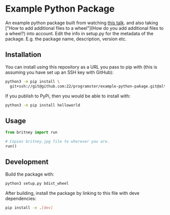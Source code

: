 # Example Python Package

An example python package built from watching [this talk](https://blog.programster.org/lecture-publishing-perfect-python-packages-on-pypi#).
and also taking ["How to add additional files to a wheel"](How do you add additional files to a wheel?) into account.
Edit the info in setup.py for the metadata of the package. 
E.g. the package name, description, version etc.


## Installation

You can install using this repository as a URL you pass to pip with (this is assuming you have set up an SSH key with GitHub):

```bash
python3 -m pip install \
  git+ssh://git@github.com:22/programster/example-python-pakage.git@alternative-with-binary-includes
```

If you publish to PyPi, then you would be able to install with:

```bash
python3 -m pip install helloworld
```

## Usage
```python
from britney import run

# Copies britney.jpg file to wherever you are.
run()
```


## Development

Build the package with:

```bash
python3 setup.py bdist_wheel
```

After building, install the package by linking to this file with deve dependencies:

```bash
pip install -e .[dev]
```
